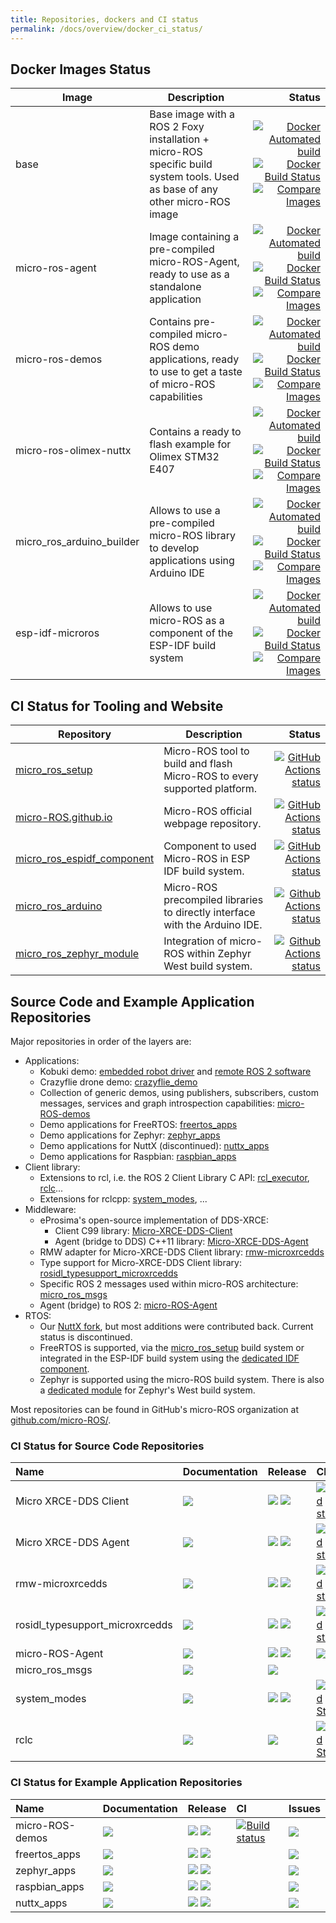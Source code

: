 ```yaml
---
title: Repositories, dockers and CI status
permalink: /docs/overview/docker_ci_status/
---
```


## Docker Images Status

| Image | Description | Status
-|-|-:
| base  | Base image with a ROS 2 Foxy installation + micro-ROS specific build system tools. Used as base of any other micro-ROS image | [![Docker Automated build](https://img.shields.io/docker/cloud/automated/microros/base.svg?logo=docker)](https://hub.docker.com/r/microros/base/)[![Docker Build Status](https://img.shields.io/docker/cloud/build/microros/base.svg?logo=docker)](https://hub.docker.com/r/microros/base/)[![Compare Images](https://images.microbadger.com/badges/image/microros/base.svg)](https://microbadger.com/images/microros/base)
| micro-ros-agent | Image containing a pre-compiled micro-ROS-Agent, ready to use as a standalone application | [![Docker Automated build](https://img.shields.io/docker/cloud/automated/microros/micro-ros-agent.svg?logo=docker)](https://hub.docker.com/r/microros/micro-ros-agent/)[![Docker Build Status](https://img.shields.io/docker/cloud/build/microros/micro-ros-agent.svg?logo=docker)](https://hub.docker.com/r/microros/micro-ros-agent/)[![Compare Images](https://images.microbadger.com/badges/image/microros/micro-ros-agent.svg)](https://microbadger.com/images/microros/micro-ros-agent)
| micro-ros-demos | Contains pre-compiled micro-ROS demo applications, ready to use to get a taste of micro-ROS capabilities | [![Docker Automated build](https://img.shields.io/docker/cloud/automated/microros/micro-ros-demos.svg?logo=docker)](https://hub.docker.com/r/microros/micro-ros-demos/)[![Docker Build Status](https://img.shields.io/docker/cloud/build/microros/micro-ros-demos.svg?logo=docker)](https://hub.docker.com/r/microros/micro-ros-demos/)[![Compare Images](https://images.microbadger.com/badges/image/microros/micro-ros-demos.svg)](https://microbadger.com/images/microros/micro-ros-demos)
| micro-ros-olimex-nuttx | Contains a ready to flash example for  Olimex STM32 E407 |[![Docker Automated build](https://img.shields.io/docker/cloud/automated/microros/micro-ros-olimex-nuttx.svg?logo=docker)](https://hub.docker.com/r/microros/micro-ros-olimex-nuttx/)[![Docker Build Status](https://img.shields.io/docker/cloud/build/microros/micro-ros-olimex-nuttx.svg?logo=docker)](https://hub.docker.com/r/microros/micro-ros-olimex-nuttx/)[![Compare Images](https://images.microbadger.com/badges/image/microros/micro-ros-olimex-nuttx.svg)](https://microbadger.com/images/microros/micro-ros-olimex-nuttx)
| micro_ros_arduino_builder | Allows to use a pre-compiled micro-ROS library to develop applications using Arduino IDE |[![Docker Automated build](https://img.shields.io/docker/cloud/automated/microros/micro_ros_arduino_builder.svg?logo=docker)](https://hub.docker.com/r/microros/micro_ros_arduino_builder/)[![Docker Build Status](https://img.shields.io/docker/cloud/build/microros/micro_ros_arduino_builder.svg?logo=docker)](https://hub.docker.com/r/microros/micro_ros_arduino_builder/)[![Compare Images](https://images.microbadger.com/badges/image/microros/micro_ros_arduino_builder.svg)](https://microbadger.com/images/microros/micro_ros_arduino_builder)
| esp-idf-microros | Allows to use micro-ROS as a component of the ESP-IDF build system |[![Docker Automated build](https://img.shields.io/docker/cloud/automated/microros/esp-idf-microros.svg?logo=docker)](https://hub.docker.com/r/microros/esp-idf-microros/)[![Docker Build Status](https://img.shields.io/docker/cloud/build/microros/esp-idf-microros.svg?logo=docker)](https://hub.docker.com/r/microros/esp-idf-microros/)[![Compare Images](https://images.microbadger.com/badges/image/microros/esp-idf-microros.svg)](https://microbadger.com/images/microros/esp-idf-microros)

## CI Status for Tooling and Website

| Repository | Description | Status
-|-|-:
|[micro_ros_setup](https://github.com/micro-ROS/micro_ros_setup)| Micro-ROS tool to build and flash Micro-ROS to every supported platform.|[![GitHub Actions status](https://github.com/micro-ROS/micro_ros_setup/workflows/CI/badge.svg)](https://github.com/micro-ROS/micro_ros_setup/actions)
|[micro-ROS.github.io](https://github.com/micro-ROS/micro-ROS.github.io)| Micro-ROS official webpage repository.|[![GitHub Actions status](https://github.com/micro-ROS/micro-ROS.github.io/workflows/CI/badge.svg)](https://github.com/micro-ROS/micro-ROS.github.io/actions)
|[micro_ros_espidf_component](https://github.com/micro-ROS/micro_ros_espidf_component)| Component to used Micro-ROS in ESP IDF build system.|[![GitHub Actions status](https://github.com/micro-ROS/micro_ros_espidf_component/workflows/CI/badge.svg)](https://github.com/micro-ROS/micro_ros_espidf_component/actions)
|[micro_ros_arduino](https://github.com/micro-ROS/micro_ros_arduino)| Micro-ROS precompiled libraries to directly interface with the Arduino IDE.|[![Github Actions status](https://github.com/micro-ROS/micro_ros_arduino/workflows/CI/badge.svg)](https://github.com/micro-ROS/micro_ros_arduino/actions)
|[micro_ros_zephyr_module](https://github.com/micro-ROS/micro_ros_zephyr_module)| Integration of micro-ROS within Zephyr West build system.|[![Github Actions status](https://github.com/micro-ROS/micro_ros_zephyr_module/workflows/CI%20micro-ROS%20Zephyr%20module/badge.svg)](https://github.com/micro-ROS/micro_ros_zephyr_module/actions)

## Source Code and Example Application Repositories

Major repositories in order of the layers are:

* Applications:
  * Kobuki demo: [embedded robot driver](https://github.com/micro-ROS/nuttx_apps/tree/kobuki_rcl_port/examples/kobuki) and [remote ROS 2 software](https://github.com/micro-ROS/micro-ROS_kobuki_demo)
  * Crazyflie drone demo: [crazyflie_demo](https://github.com/micro-ROS/micro-ROS_crazyflie_demo)
  * Collection of generic demos, using publishers, subscribers, custom messages, services and graph introspection capabilities: [micro-ROS-demos](https://github.com/micro-ROS/micro-ROS-demos)
  * Demo applications for FreeRTOS: [freertos_apps](https://github.com/micro-ROS/freertos_apps)
  * Demo applications for Zephyr: [zephyr_apps](https://github.com/micro-ROS/zephyr_apps)
  * Demo applications for NuttX (discontinued): [nuttx_apps](https://github.com/micro-ROS/nuttx_apps)
  * Demo applications for Raspbian: [raspbian_apps](https://github.com/micro-ROS/raspbian_apps)
* Client library:
  * Extensions to rcl, i.e. the ROS 2 Client Library C API: [rcl_executor](https://github.com/micro-ROS/rcl_executor), [rclc](https://github.com/micro-ROS/rclc)...
  * Extensions for rclcpp: [system_modes](https://github.com/micro-ROS/system_modes/), ...
* Middleware:
  * eProsima's open-source implementation of DDS-XRCE:
    * Client C99 library: [Micro-XRCE-DDS-Client](https://github.com/eProsima/Micro-XRCE-DDS-Client)
    * Agent (bridge to DDS) C++11 library: [Micro-XRCE-DDS-Agent](https://github.com/eProsima/Micro-XRCE-DDS-Agent)
  * RMW adapter for Micro-XRCE-DDS Client library: [rmw-microxrcedds](https://github.com/micro-ROS/rmw-microxrcedds)
  * Type support for Micro-XRCE-DDS Client library: [rosidl_typesupport_microxrcedds](https://github.com/micro-ROS/rosidl_typesupport_microxrcedds)
  * Specific ROS 2 messages used within micro-ROS architecture: [micro_ros_msgs](https://github.com/micro-ROS/micro_ros_msgs)
  * Agent (bridge) to ROS 2: [micro-ROS-Agent](https://github.com/micro-ROS/micro-ROS-Agent)
* RTOS:
  * Our [NuttX fork](https://github.com/micro-ROS/NuttX), but most additions were contributed back. Current status is discontinued.
  * FreeRTOS is supported, via the [micro_ros_setup](https://github.com/micro-ROS/micro_ros_setup) build system or integrated in the ESP-IDF build system using the [dedicated IDF component](https://github.com/micro-ROS/micro_ros_espidf_component).
  * Zephyr is supported using the micro-ROS build system. There is also a [dedicated module](https://github.com/micro-ROS/micro_ros_zephyr_module) for Zephyr's West build system.

Most repositories can be found in GitHub's micro-ROS organization at [github.com/micro-ROS/](https://github.com/micro-ROS/).

### CI Status for Source Code Repositories

| Name                            | Documentation | Release | CI | Issues |
|:--------------------------------|:--------------|:--------|:---|:-------|
| Micro XRCE-DDS Client           | [![](https://img.shields.io/badge/read-the%20docs-blue)](https://micro-xrce-dds.docs.eprosima.com/en/latest/client.html) | [![](https://img.shields.io/badge/ROS-dashing-brightgreen)](https://github.com/eProsima/Micro-XRCE-DDS-Client/tree/dashing) [![](https://img.shields.io/badge/ROS-foxy-brightgreen)](https://github.com/eProsima/Micro-XRCE-DDS-Client/tree/foxy) | [![Build status](https://img.shields.io/jenkins/build?jobUrl=http%3A%2F%2Fjenkins.eprosima.com%3A8080%2Fview%2FMicro%2520XRCE%2Fjob%2FMicro-XRCE-DDS-Client%2520Github%2F)](http://jenkins.eprosima.com:8080/view/Micro%20XRCE/job/Micro-XRCE-DDS-Client%20Github/) | [![](https://img.shields.io/github/issues/eProsima/Micro-XRCE-DDS-Client)](https:github.com/eProsima/Micro-XRCE-DDS-Client/issues) |
| Micro XRCE-DDS Agent            | [![](https://img.shields.io/badge/read-the%20docs-blue)](https://micro-xrce-dds.docs.eprosima.com/en/latest/agent.html) | [![](https://img.shields.io/badge/ROS-dashing-brightgreen)](https://github.com/eProsima/Micro-XRCE-DDS-Agent/tree/dashing) [![](https://img.shields.io/badge/ROS-foxy-brightgreen)](https://github.com/eProsima/Micro-XRCE-DDS-Agent/tree/foxy) | [![Build status](https://img.shields.io/jenkins/build?jobUrl=http%3A%2F%2Fjenkins.eprosima.com%3A8080%2Fview%2FMicro%2520XRCE%2Fjob%2FMicro-XRCE-DDS-Agent%2520Github%2F)](http://jenkins.eprosima.com:8080/view/Micro%20XRCE/job/Micro-XRCE-DDS-Agent%20Github/) | [![](https://img.shields.io/github/issues/eProsima/Micro-XRCE-DDS-Agent)](https:github.com/eProsima/Micro-XRCE-DDS-Agent/issues) |
| rmw-microxrcedds                | [![](https://img.shields.io/badge/read-the%20docs-blue)](https://github.com/micro-ROS/rmw-microxrcedds/blob/foxy/README.md) | [![](https://img.shields.io/badge/ROS-dashing-brightgreen)](https://github.com/micro-ROS/rmw-microxrcedds/tree/dashing) [![](https://img.shields.io/badge/ROS-foxy-brightgreen)](https://github.com/micro-ROS/rmw-microxrcedds/tree/foxy) | [![Build status](https://img.shields.io/github/workflow/status/micro-ROS/rmw-microxrcedds/CI%20RMW_MicroXRCEDDS)](https://github.com/micro-ROS/rmw-microxrcedds/actions?query=workflow%3A%22CI+RMW_MicroXRCEDDS%22) | [![](https://img.shields.io/github/issues/micro-ROS/rmw-microxrcedds)](https://github.com/micro-ROS/rmw-microxrcedds/issues) |
| rosidl_typesupport_microxrcedds |  [![](https://img.shields.io/badge/read-the%20docs-blue)](https://github.com/micro-ROS/rosidl_typesupport_microxrcedds/blob/master/README.md) |  [![](https://img.shields.io/badge/ROS-dashing-brightgreen)](https://github.com/micro-ROS/rosidl_typesupport_microxrcedds/tree/dashing) [![](https://img.shields.io/badge/ROS-foxy-brightgreen)](https://github.com/micro-ROS/rosidl_typesupport_microxrcedds/tree/foxy) | [![Build status](https://img.shields.io/github/workflow/status/micro-ROS/rosidl_typesupport_microxrcedds/CI%20TypeSupport_MicroXRCEDDS)](https://github.com/micro-ROS/rosidl_typesupport_microxrcedds/actions?query=workflow%3A%22CI+TypeSupport_MicroXRCEDDS%22) | [![](https://img.shields.io/github/issues/micro-ROS/rosidl_typesupport_microxrcedds)](https://github.com/micro-ROS/rosidl_typesupport_microxrcedds/issues) |
| micro-ROS-Agent                 |  [![](https://img.shields.io/badge/read-the%20docs-blue)](https://github.com/micro-ROS/micro-ROS-Agent/blob/master/README.md) | [![](https://img.shields.io/badge/ROS-dashing-brightgreen)](https://github.com/micro-ROS/micro-ROS-Agent/tree/dashing)  [![](https://img.shields.io/badge/ROS-foxy-brightgreen)](https://github.com/micro-ROS/micro-ROS-Agent/tree/foxy) |  [![](https://img.shields.io/github/workflow/status/micro-ROS/micro-ROS-Agent/CI%20micro-ROS%20Agent)](https://github.com/micro-ROS/micro-ROS-Agent/actions?query=workflow%3A%22CI+micro-ROS+Agent%22) | [![](https://img.shields.io/github/issues/micro-ROS/micro-ROS-Agent)](https://github.com/micro-ROS/micro-ROS-Agent/issues) |
| micro_ros_msgs                  |  [![](https://img.shields.io/badge/read-the%20docs-blue)](https://github.com/micro-ROS/micro_ros_msgs/blob/main/README.md) | [![](https://img.shields.io/badge/ROS-foxy-brightgreen)](https://github.com/micro-ROS/micro_ros_msgs/tree/foxy) |  | [![](https://img.shields.io/github/issues/micro-ROS/micro_ros_msgs)](https://github.com/micro-ROS/micro_ros_msgs/issues) |
| system_modes                    | [![](https://img.shields.io/badge/read-the%20docs-blue)](https://github.com/micro-ROS/system_modes/blob/master/README.md) | [![](https://img.shields.io/badge/ROS-dashing-brightgreen)](https://github.com/micro-ROS/system_modes/releases) [![](https://img.shields.io/badge/ROS-eloquent-brightgreen)](https://github.com/micro-ROS/system_modes/releases) | [![Build Status](https://img.shields.io/github/workflow/status/micro-ROS/system_modes/Test%20system%20modes)](https://github.com/micro-ROS/system_modes/actions?query=workflow%3A%22Test+system+modes%22) | [![](https://img.shields.io/github/issues/micro-ROS/system_modes.svg)](https://github.com/micro-ROS/system_modes/issues) |
| rclc                            | [![](https://img.shields.io/badge/read-the%20docs-blue)](https://github.com/micro-ROS/rclc/blob/master/README.md) | [![](https://img.shields.io/badge/ROS-dashing-brightgreen)](https://github.com/micro-ROS/rclc/tree/dashing) | [![Build Status](https://img.shields.io/github/workflow/status/micro-ROS/rclc/CI%20RCLC)](https://github.com/micro-ROS/rclc/actions?query=workflow%3A%22CI+RCLC%22) | [![](https://img.shields.io/github/issues/micro-ROS/rclc.svg)](https://github.com/micro-ROS/rclc/issues) |

### CI Status for Example Application Repositories

| Name                            | Documentation | Release | CI | Issues |
|:--------------------------------|:--------------|:--------|:---|:-------|
| micro-ROS-demos                 | [![](https://img.shields.io/badge/read-the%20docs-blue)](https://github.com/micro-ROS/micro-ROS-demos/blob/foxy/README.md) | [![](https://img.shields.io/badge/ROS-dashing-brightgreen)](https://github.com/micro-ROS/micro-ROS-demos/tree/dashing) [![](https://img.shields.io/badge/ROS-foxy-brightgreen)](https://github.com/micro-ROS/micro-ROS-demos/tree/foxy) | [![Build status](https://img.shields.io/github/workflow/status/micro-ROS/micro-ROS-demos/CI)](https://github.com/micro-ROS/micro-ROS-demos/actions?query=workflow%3ACI) | [![](https://img.shields.io/github/issues/micro-ROS/micro-ROS-demos.svg)](https://github.com/micro-ROS/micro-ROS-demos/issues) |
| freertos_apps                   | [![](https://img.shields.io/badge/read-the%20docs-blue)](https://github.com/micro-ROS/freertos_apps/blob/foxy/README.md) | [![](https://img.shields.io/badge/ROS-dashing-brightgreen)](https://github.com/micro-ROS/freertos_apps/tree/dashing) [![](https://img.shields.io/badge/ROS-foxy-brightgreen)](https://github.com/micro-ROS/freertos_apps/tree/foxy) |  | [![](https://img.shields.io/github/issues/micro-ROS/freertos_apps.svg)](https://github.com/micro-ROS/freertos_apps/issues) |
| zephyr_apps                     | [![](https://img.shields.io/badge/read-the%20docs-blue)](https://github.com/micro-ROS/zephyr_apps/blob/foxy/README.md) | [![](https://img.shields.io/badge/ROS-dashing-brightgreen)](https://github.com/micro-ROS/zephyr_apps/tree/dashing) [![](https://img.shields.io/badge/ROS-foxy-brightgreen)](https://github.com/micro-ROS/zephyr_apps/tree/foxy) |  | [![](https://img.shields.io/github/issues/micro-ROS/zephyr_apps.svg)](https://github.com/micro-ROS/zephyr_apps/issues) |
| raspbian_apps                   | [![](https://img.shields.io/badge/read-the%20docs-blue)](https://github.com/micro-ROS/raspbian_apps/blob/foxy/README.md) | [![](https://img.shields.io/badge/ROS-dashing-brightgreen)](https://github.com/micro-ROS/raspbian_apps/tree/dashing) [![](https://img.shields.io/badge/ROS-foxy-brightgreen)](https://github.com/micro-ROS/raspbian_apps/tree/foxy) |  | [![](https://img.shields.io/github/issues/micro-ROS/raspbian_apps.svg)](https://github.com/micro-ROS/raspbian_apps/issues) |
| nuttx_apps                      | [![](https://img.shields.io/badge/read-the%20docs-blue)](https://github.com/micro-ROS/nuttx_apps/blob/foxy/README.md) | [![](https://img.shields.io/badge/ROS-dashing-brightgreen)](https://github.com/micro-ROS/nuttx_apps/tree/dashing) [![](https://img.shields.io/badge/ROS-foxy-brightgreen)](https://github.com/micro-ROS/nuttx_apps/tree/foxy) |  | [![](https://img.shields.io/github/issues/micro-ROS/nuttx_apps.svg)](https://github.com/micro-ROS/nuttx_apps/issues) |